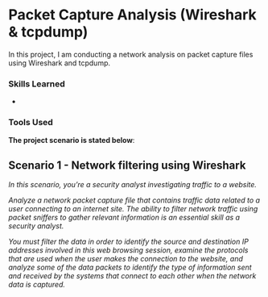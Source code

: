 # Packet Capture Analysis (Wireshark & tcpdump)
In this project, I am conducting a network analysis on packet capture files using Wireshark and tcpdump.

### Skills Learned

- 

### Tools Used


**The project scenario is stated below**:

## Scenario 1 -  Network filtering using Wireshark
_In this scenario, you’re a security analyst investigating traffic to a website._

_Analyze a network packet capture file that contains traffic data related to a user connecting to an internet site. The ability to filter network traffic using packet sniffers to gather relevant information is an essential skill as a security analyst._

_You must filter the data in order to identify the source and destination IP addresses involved in this web browsing session, examine the protocols that are used when the user makes the connection to the website, and analyze some of the data packets to identify the type of information sent and received by the systems that connect to each other when the network data is captured._
